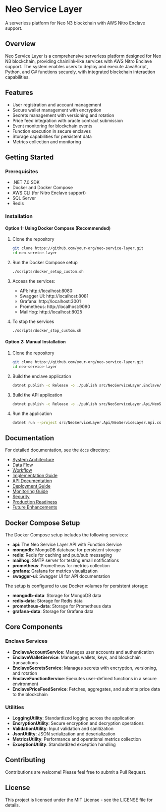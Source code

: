 # Neo Service Layer

A serverless platform for Neo N3 blockchain with AWS Nitro Enclave support.

## Overview

Neo Service Layer is a comprehensive serverless platform designed for Neo N3 blockchain, providing chainlink-like services with AWS Nitro Enclave support. The system enables users to deploy and execute JavaScript, Python, and C# functions securely, with integrated blockchain interaction capabilities.

## Features

- User registration and account management
- Secure wallet management with encryption
- Secrets management with versioning and rotation
- Price feed integration with oracle contract submission
- Event monitoring for blockchain events
- Function execution in secure enclaves
- Storage capabilities for persistent data
- Metrics collection and monitoring

## Getting Started

### Prerequisites

- .NET 7.0 SDK
- Docker and Docker Compose
- AWS CLI (for Nitro Enclave support)
- SQL Server
- Redis

### Installation

#### Option 1: Using Docker Compose (Recommended)

1. Clone the repository
   ```bash
   git clone https://github.com/your-org/neo-service-layer.git
   cd neo-service-layer
   ```

2. Run the Docker Compose setup
   ```bash
   ./scripts/docker_setup_custom.sh
   ```

3. Access the services:
   - API: http://localhost:8080
   - Swagger UI: http://localhost:8081
   - Grafana: http://localhost:3001
   - Prometheus: http://localhost:9090
   - MailHog: http://localhost:8025

4. To stop the services
   ```bash
   ./scripts/docker_stop_custom.sh
   ```

#### Option 2: Manual Installation

1. Clone the repository
   ```bash
   git clone https://github.com/your-org/neo-service-layer.git
   cd neo-service-layer
   ```

2. Build the enclave application
   ```bash
   dotnet publish -c Release -o ./publish src/NeoServiceLayer.Enclave/NeoServiceLayer.Enclave.csproj
   ```

3. Build the API application
   ```bash
   dotnet publish -c Release -o ./publish src/NeoServiceLayer.Api/NeoServiceLayer.Api.csproj
   ```

4. Run the application
   ```bash
   dotnet run --project src/NeoServiceLayer.Api/NeoServiceLayer.Api.csproj
   ```

## Documentation

For detailed documentation, see the `docs` directory:

- [System Architecture](docs/system_architecture.md)
- [Data Flow](docs/data_flow.md)
- [Workflow](docs/workflow.md)
- [Implementation Guide](docs/implementation.md)
- [API Documentation](docs/api-documentation.md)
- [Deployment Guide](docs/deployment-guide.md)
- [Monitoring Guide](docs/monitoring-guide.md)
- [Security](docs/security.md)
- [Production Readiness](docs/production-readiness.md)
- [Future Enhancements](docs/future-enhancements.md)

## Docker Compose Setup

The Docker Compose setup includes the following services:

- **api**: The Neo Service Layer API with Function Service
- **mongodb**: MongoDB database for persistent storage
- **redis**: Redis for caching and pub/sub messaging
- **mailhog**: SMTP server for testing email notifications
- **prometheus**: Prometheus for metrics collection
- **grafana**: Grafana for metrics visualization
- **swagger-ui**: Swagger UI for API documentation

The setup is configured to use Docker volumes for persistent storage:

- **mongodb-data**: Storage for MongoDB data
- **redis-data**: Storage for Redis data
- **prometheus-data**: Storage for Prometheus data
- **grafana-data**: Storage for Grafana data

## Core Components

### Enclave Services

- **EnclaveAccountService**: Manages user accounts and authentication
- **EnclaveWalletService**: Manages wallets, keys, and blockchain transactions
- **EnclaveSecretsService**: Manages secrets with encryption, versioning, and rotation
- **EnclaveFunctionService**: Executes user-defined functions in a secure environment
- **EnclavePriceFeedService**: Fetches, aggregates, and submits price data to the blockchain

### Utilities

- **LoggingUtility**: Standardized logging across the application
- **EncryptionUtility**: Secure encryption and decryption operations
- **ValidationUtility**: Input validation and sanitization
- **JsonUtility**: JSON serialization and deserialization
- **MetricsUtility**: Performance and operational metrics collection
- **ExceptionUtility**: Standardized exception handling

## Contributing

Contributions are welcome! Please feel free to submit a Pull Request.

## License

This project is licensed under the MIT License - see the LICENSE file for details.

